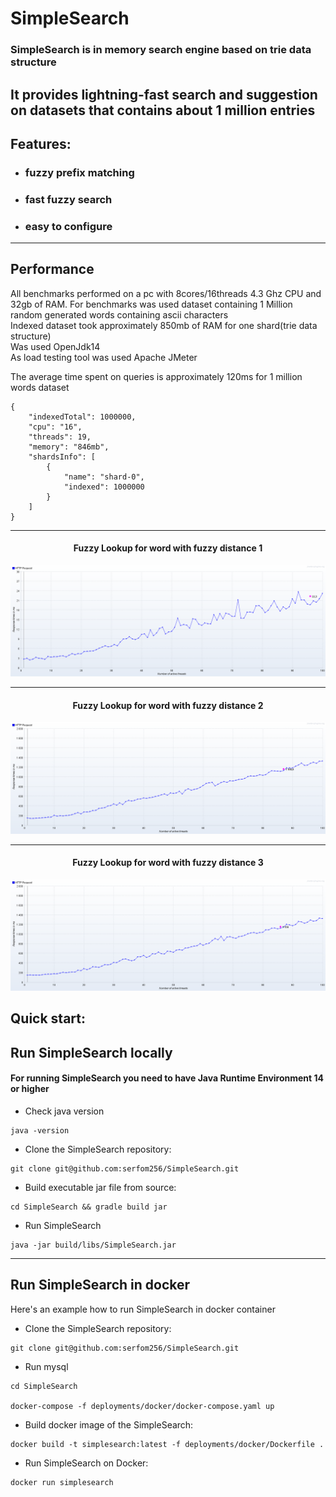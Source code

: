# SimpleSearch

### SimpleSearch is in memory search engine based on trie data structure

It provides lightning-fast search and suggestion on datasets that contains about 1 million entries
---

## Features:

- ### fuzzy prefix matching
- ### fast fuzzy search
- ### easy to configure

---

## Performance

All benchmarks performed on a pc with 8cores/16threads 4.3 Ghz CPU and 32gb of RAM. For benchmarks was used dataset
containing 1 Million random generated words containing ascii characters
<br>
Indexed dataset took approximately 850mb of RAM for one shard(trie data structure)
<br>
Was used OpenJdk14
<br>
As load testing tool was used Apache JMeter
<br>

The average time spent on queries is approximately 120ms for 1 million words dataset

```
{
    "indexedTotal": 1000000,
    "cpu": "16",
    "threads": 19,
    "memory": "846mb",
    "shardsInfo": [
        {
            "name": "shard-0",
            "indexed": 1000000
        }
    ]
}
```

---
<h4 align="center">
    Fuzzy Lookup for word with fuzzy distance 1
</h4>

![Fuzzy Lookup for word with fuzzy distance 1](benchmarks/1.png)

---
<h4 align="center">
    Fuzzy Lookup for word with fuzzy distance 2
</h4>

![Fuzzy Lookup for word with fuzzy distance 2](benchmarks/2.png)

---


<h4 align="center">
    Fuzzy Lookup for word with fuzzy distance 3
</h4>

![Fuzzy Lookup for word with fuzzy distance 3](benchmarks/3.png)

## Quick start:

## Run SimpleSearch locally

#### For running SimpleSearch you need to have Java Runtime Environment 14 or higher

- Check java version

```
java -version
```

- Clone the SimpleSearch repository:

```
git clone git@github.com:serfom256/SimpleSearch.git
```

- Build executable jar file from source:

```
cd SimpleSearch && gradle build jar
```

- Run SimpleSearch

```
java -jar build/libs/SimpleSearch.jar
```

---

## Run SimpleSearch in docker

Here's an example how to run SimpleSearch in docker container

- Clone the SimpleSearch repository:

```
git clone git@github.com:serfom256/SimpleSearch.git
```

- Run mysql

```
cd SimpleSearch

docker-compose -f deployments/docker/docker-compose.yaml up
```

- Build docker image of the SimpleSearch:

```
docker build -t simplesearch:latest -f deployments/docker/Dockerfile .
```

- Run SimpleSearch on Docker:

```
docker run simplesearch
```

